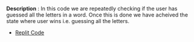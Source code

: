 **Description** : In this code we are repeatedly checking if the user has guessed all the letters in a word. Once this is done we have acheived the state where user wins i.e. guessing all the letters.
 
- [Replit Code](https://replit.com/@MihirMore1/Day-7-Hangman-3-Start#main.py)